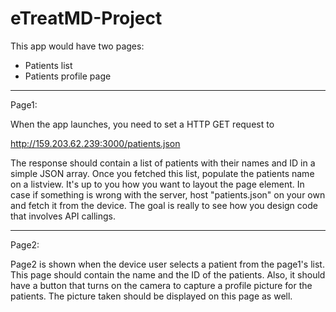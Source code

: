 # eTreatMD-Project
This app would have two pages:

- Patients list
- Patients profile page

-------------------------------------

Page1: 

When the app launches, you need to set a HTTP GET request to

http://159.203.62.239:3000/patients.json

The response should contain a list of patients with their names and ID in a simple JSON array. Once you fetched this list, populate the patients name on a listview. It's up to you how you want to layout the page element. In case if something is wrong with the server, host "patients.json" on your own and fetch it from the device. The goal is really to see how you design code that involves API callings.

-------------------------------------

Page2:

Page2 is shown when the device user selects a patient from the page1's list. This page should contain the name and the ID of the patients. Also, it should have a button that turns on the camera to capture a profile picture for the patients. The picture taken should be displayed on this page as well. 
